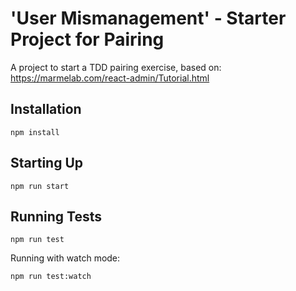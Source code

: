 # 'User Mismanagement' - Starter Project for Pairing #

A project to start a TDD pairing exercise, based on:
https://marmelab.com/react-admin/Tutorial.html


## Installation

```
npm install
```

## Starting Up

```
npm run start
```

## Running Tests

```
npm run test
```

Running with watch mode:

```
npm run test:watch
```